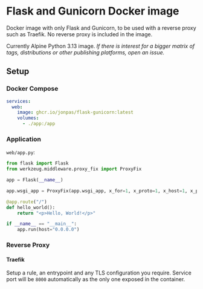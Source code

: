 # Flask and Gunicorn Docker image

Docker image with only Flask and Gunicorn, to be used with a reverse proxy such as Traefik. No reverse proxy is included in the image.

Currently Alpine Python 3.13 image. _If there is interest for a bigger matrix of tags, distributions or other publishing platforms, open an issue._


## Setup

### Docker Compose

```yml
services:
  web:
    image: ghcr.io/jonpas/flask-gunicorn:latest
    volumes:
      - ./app:/app
```


### Application

`web/app.py`:
```py
from flask import Flask
from werkzeug.middleware.proxy_fix import ProxyFix

app = Flask(__name__)

app.wsgi_app = ProxyFix(app.wsgi_app, x_for=1, x_proto=1, x_host=1, x_prefix=1)

@app.route("/")
def hello_world():
    return "<p>Hello, World!</p>"

if __name__ == "__main__":
    app.run(host="0.0.0.0")
```

### Reverse Proxy

#### Traefik

Setup a rule, an entrypoint and any TLS configuration you require. Service port will be `8000` automatically as the only one exposed in the container.

